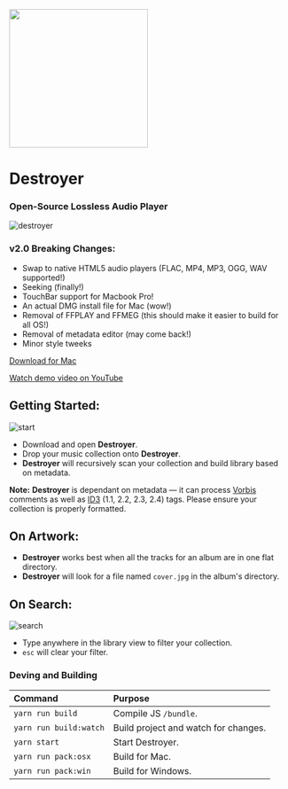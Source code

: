 <img src='https://www.dropbox.com/s/alcqju8k9lkr3b9/destroyer-logo.png?raw=1' width='250px'/>

# Destroyer
### Open-Source Lossless Audio Player

![destroyer](http://destroyer.audio/static/destroyer.jpg)

### v2.0 Breaking Changes:

* Swap to native HTML5 audio players (FLAC, MP4, MP3, OGG, WAV supported!)
* Seeking (finally!)
* TouchBar support for Macbook Pro!
* An actual DMG install file for Mac (wow!)
* Removal of FFPLAY and FFMEG (this should make it easier to build for all OS!)
* Removal of metadata editor (may come back!)
* Minor style tweeks

[Download for Mac](https://github.com/mashaal/destroyer/releases)

[Watch demo video on YouTube](https://www.youtube.com/watch?v=xqZwJ7lf9h8&feature=youtu.be)

## Getting Started:

![start](http://destroyer.audio/static/start.gif)

* Download and open **Destroyer**.
* Drop your music collection onto **Destroyer**.
* **Destroyer** will recursively scan your collection and build library based on metadata.

**Note:** **Destroyer** is dependant on metadata — it can process [Vorbis](https://wiki.xiph.org/Metadata) comments as well as [ID3](https://en.wikipedia.org/wiki/ID3) (1.1, 2.2, 2.3, 2.4) tags. Please ensure your collection is properly formatted.

## On Artwork:

* **Destroyer** works best when all the tracks for an album are in one flat directory.
* **Destroyer** will look for a file named `cover.jpg` in the album's directory.

## On Search:

![search](http://destroyer.audio/static/search.gif)

* Type anywhere in the library view to filter your collection.
* `esc` will clear your filter.

### Deving and Building

| Command                | Purpose                                         |
|:-----------------------|:------------------------------------------------|
| `yarn run build`       | Compile JS `/bundle`.                           |
| `yarn run build:watch` | Build project and watch for changes.            |
| `yarn start`           | Start Destroyer.                                |
| `yarn run pack:osx`    | Build for Mac.                                  |
| `yarn run pack:win`    | Build for Windows.                              |
